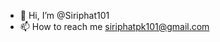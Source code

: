 - 👋 Hi, I’m @Siriphat101
- 📫 How to reach me siriphatpk101@gmail.com

<!---
Siriphat101/Siriphat101 is a ✨ special ✨ repository because its `README.md` (this file) appears on your GitHub profile.
You can click the Preview link to take a look at your changes.
--->
